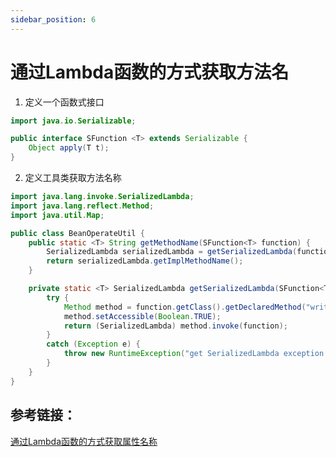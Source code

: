 ```yaml
---
sidebar_position: 6
---
```



# 通过Lambda函数的方式获取方法名

1. 定义一个函数式接口

```java
import java.io.Serializable;

public interface SFunction <T> extends Serializable {
    Object apply(T t);
}
```

2. 定义工具类获取方法名称

```java showLineNumbers
import java.lang.invoke.SerializedLambda;
import java.lang.reflect.Method;
import java.util.Map;

public class BeanOperateUtil {
    public static <T> String getMethodName(SFunction<T> function) {
        SerializedLambda serializedLambda = getSerializedLambda(function);
        return serializedLambda.getImplMethodName();
    }

    private static <T> SerializedLambda getSerializedLambda(SFunction<T> function) {
        try {
            Method method = function.getClass().getDeclaredMethod("writeReplace");
            method.setAccessible(Boolean.TRUE);
            return (SerializedLambda) method.invoke(function);
        }
        catch (Exception e) {
            throw new RuntimeException("get SerializedLambda exception.", e);
        }
    }
}
```



## 参考链接：

[通过Lambda函数的方式获取属性名称](https://www.cnblogs.com/ludangxin/p/17775334.html)


